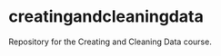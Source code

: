 creatingandcleaningdata
=======================

Repository for the Creating and Cleaning Data course.
